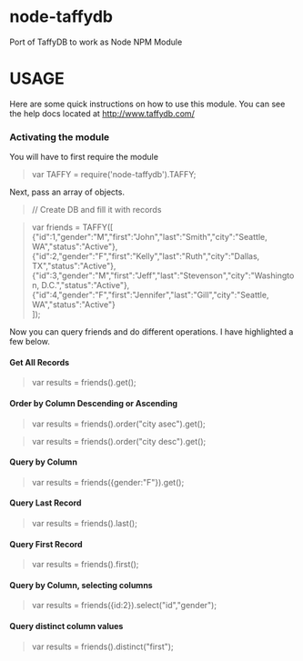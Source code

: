 node-taffydb
============

Port of TaffyDB to work as Node NPM Module



USAGE
=========================
Here are some quick instructions on how to use this module.  You can see the help docs located at http://www.taffydb.com/

### Activating the module

You will have to first require the module

> var TAFFY = require('node-taffydb').TAFFY;

Next, pass an array of objects. 
>// Create DB and fill it with records

>var friends = TAFFY([
>	{"id":1,"gender":"M","first":"John","last":"Smith","city":"Seattle, WA","status":"Active"},
	{"id":2,"gender":"F","first":"Kelly","last":"Ruth","city":"Dallas, TX","status":"Active"},
	{"id":3,"gender":"M","first":"Jeff","last":"Stevenson","city":"Washington, D.C.","status":"Active"},
	{"id":4,"gender":"F","first":"Jennifer","last":"Gill","city":"Seattle, WA","status":"Active"}	
]);

Now you can query friends and do different operations. I have highlighted a few below.

#### Get All Records ####
> var results = friends().get();

#### Order by Column Descending or Ascending
> var results = friends().order("city asec").get();

> var results = friends().order("city desc").get();

#### Query by Column ####
> var results = friends({gender:"F"}).get();

#### Query Last Record ####
> var results = friends().last();

#### Query First Record ####
> var results = friends().first();

#### Query by Column, selecting columns ####
> var results = friends({id:2}).select("id","gender");

#### Query distinct column values ####
> var results = friends().distinct("first");